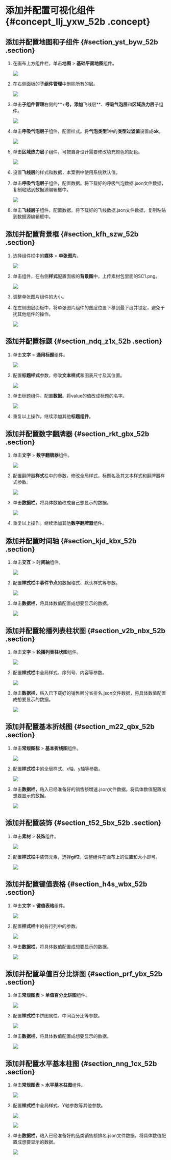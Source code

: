 # 添加并配置可视化组件 {#concept_llj_yxw_52b .concept}

## 添加并配置地图和子组件 {#section_yst_byw_52b .section}

1.  在画布上方组件栏，单击**地图** \> **基础平面地图**组件。

    ![](http://static-aliyun-doc.oss-cn-hangzhou.aliyuncs.com/assets/img/17635/15583313939317_zh-CN.png)

2.  在右侧面板的**子组件管理**中删除所有的层。

    ![](http://static-aliyun-doc.oss-cn-hangzhou.aliyuncs.com/assets/img/17635/15583313939318_zh-CN.png)

3.  单击**子组件管理**右侧的**+**号，添加**飞线层**、**呼吸气泡层**和**区域热力层**子组件。

    ![](http://static-aliyun-doc.oss-cn-hangzhou.aliyuncs.com/assets/img/17635/15583313939319_zh-CN.png)

4.  单击**呼吸气泡层**子组件，配置样式。将**气泡类型1**中的**类型过滤值**设置成**ok**。

    ![](http://static-aliyun-doc.oss-cn-hangzhou.aliyuncs.com/assets/img/17635/15583313939320_zh-CN.png)

5.  单击**区域热力层**子组件，可按自身设计需要修改填充颜色的配色。

    ![](http://static-aliyun-doc.oss-cn-hangzhou.aliyuncs.com/assets/img/17635/15583313939321_zh-CN.png)

6.  设置**飞线层**的样式和数据，本案例中使用系统默认值。
7.  单击**呼吸气泡层**子组件，配置数据。将下载好的呼吸气泡数据.json文件数据，复制粘贴到数据源编辑框中。

    ![](http://static-aliyun-doc.oss-cn-hangzhou.aliyuncs.com/assets/img/17635/15583313939322_zh-CN.png)

8.  单击**飞线层**子组件，配置数据。将下载好的飞线数据.json文件数据，复制粘贴到数据源编辑框中。

## 添加并配置背景框 {#section_kfh_szw_52b .section}

1.  选择组件栏中的**媒体** \> **单张图片**。

    ![](http://static-aliyun-doc.oss-cn-hangzhou.aliyuncs.com/assets/img/17635/15583313939323_zh-CN.png)

2.  单击组件，在右侧**样式**配置面板的**背景图**中，上传素材包里面的SC1.png。

    ![](http://static-aliyun-doc.oss-cn-hangzhou.aliyuncs.com/assets/img/17635/15583313949325_zh-CN.png)

3.  调整单张图片组件的大小。
4.  在左侧图层面板中，将单张图片组件的图层位置下移到最下层并锁定，避免干扰其他组件的操作。

    ![](http://static-aliyun-doc.oss-cn-hangzhou.aliyuncs.com/assets/img/17635/15583313949375_zh-CN.png)


## 添加并配置标题 {#section_ndq_z1x_52b .section}

1.  单击**文字** \> **通用标题**组件。

    ![](http://static-aliyun-doc.oss-cn-hangzhou.aliyuncs.com/assets/img/17635/15583313949324_zh-CN.png)

2.  配置**标题样式**参数，修改**文本样式**和图表尺寸及其位置。

    ![](http://static-aliyun-doc.oss-cn-hangzhou.aliyuncs.com/assets/img/17635/15583313949328_zh-CN.png)

3.  单击标题组件，配置**数据**。将value的值改成标题的名字。

    ![](http://static-aliyun-doc.oss-cn-hangzhou.aliyuncs.com/assets/img/17635/15583313949330_zh-CN.png)

4.  重复以上操作，继续添加其他**标题组件**。

## 添加并配置数字翻牌器 {#section_rkt_gbx_52b .section}

1.  单击**文字** \> **数字翻牌器**组件。

    ![](http://static-aliyun-doc.oss-cn-hangzhou.aliyuncs.com/assets/img/17635/15583313949376_zh-CN.png)

2.  配置翻牌器**样式**栏中的参数，修改全局样式，标题名及其文本样式和翻牌器样式参数。

    ![](http://static-aliyun-doc.oss-cn-hangzhou.aliyuncs.com/assets/img/17635/15583313949339_zh-CN.png)

3.  单击**数据栏**，将具体数值改成自己想显示的数据。

    ![](http://static-aliyun-doc.oss-cn-hangzhou.aliyuncs.com/assets/img/17635/15583313949340_zh-CN.png)

4.  重复以上操作，继续添加其他**数字翻牌器**组件。

## 添加并配置时间轴 {#section_kjd_kbx_52b .section}

1.  单击**交互** \> **时间轴**组件。

    ![](http://static-aliyun-doc.oss-cn-hangzhou.aliyuncs.com/assets/img/17635/15583313949341_zh-CN.png)

2.  配置**样式栏**中**事件节点**的数据格式、默认样式等参数。

    ![](http://static-aliyun-doc.oss-cn-hangzhou.aliyuncs.com/assets/img/17635/15583313949342_zh-CN.png)

3.  单击**数据栏**，将具体数值配置成想要显示的数据。

    ![](http://static-aliyun-doc.oss-cn-hangzhou.aliyuncs.com/assets/img/17635/15583313949343_zh-CN.png)


## 添加并配置轮播列表柱状图 {#section_v2b_nbx_52b .section}

1.  单击**文字** \> **轮播列表柱状图**组件。

    ![](http://static-aliyun-doc.oss-cn-hangzhou.aliyuncs.com/assets/img/17635/15583313949346_zh-CN.png)

2.  配置**样式栏**中全局样式、序列号、内容等参数。

    ![](http://static-aliyun-doc.oss-cn-hangzhou.aliyuncs.com/assets/img/17635/15583313949347_zh-CN.png)

3.  单击**数据栏**，粘入已下载好的销售额分省排名.json文件数据，将具体数值配置成想要显示的数据。

    ![](http://static-aliyun-doc.oss-cn-hangzhou.aliyuncs.com/assets/img/17635/15583313949349_zh-CN.png)


## 添加并配置基本折线图 {#section_m22_qbx_52b .section}

1.  单击**常规图标** \> **基本折线图**组件。

    ![](http://static-aliyun-doc.oss-cn-hangzhou.aliyuncs.com/assets/img/17635/15583313949351_zh-CN.png)

2.  配置**样式栏**中的全局样式、x轴、y轴等参数。

    ![](http://static-aliyun-doc.oss-cn-hangzhou.aliyuncs.com/assets/img/17635/15583313949352_zh-CN.png)

3.  单击**数据栏**，粘入已经准备好的销售额增速.json文件数据，将具体数值配置成想要显示的数据。

    ![](http://static-aliyun-doc.oss-cn-hangzhou.aliyuncs.com/assets/img/17635/15583313959353_zh-CN.png)


## 添加并配置装饰 {#section_t52_5bx_52b .section}

1.  单击**素材** \> **装饰**组件。

    ![](http://static-aliyun-doc.oss-cn-hangzhou.aliyuncs.com/assets/img/17635/15583313959354_zh-CN.png)

2.  配置**样式栏**中装饰元素，选择**gif2**，调整组件在画布上的位置和大小即可。

    ![](http://static-aliyun-doc.oss-cn-hangzhou.aliyuncs.com/assets/img/17635/15583313959355_zh-CN.png)


## 添加并配置键值表格 {#section_h4s_wbx_52b .section}

1.  单击**文字** \> **键值表格**组件。

    ![](http://static-aliyun-doc.oss-cn-hangzhou.aliyuncs.com/assets/img/17635/15583313959356_zh-CN.png)

2.  配置**样式栏**中的各行列中的参数。

    ![](http://static-aliyun-doc.oss-cn-hangzhou.aliyuncs.com/assets/img/17635/15583313959357_zh-CN.png)

3.  单击**数据栏**，将具体数值配置成想要显示的数据。

    ![](http://static-aliyun-doc.oss-cn-hangzhou.aliyuncs.com/assets/img/17635/15583313959358_zh-CN.png)


## 添加并配置单值百分比饼图 {#section_prf_ybx_52b .section}

1.  单击**常规图表** \> **单值百分比饼图**组件。

    ![](http://static-aliyun-doc.oss-cn-hangzhou.aliyuncs.com/assets/img/17635/15583313959359_zh-CN.png)

2.  配置**样式栏**中饼图属性、中间百分比等参数。

    ![](http://static-aliyun-doc.oss-cn-hangzhou.aliyuncs.com/assets/img/17635/15583313959360_zh-CN.png)

3.  单击**数据栏**，将具体数值配置成想要显示的数据。

    ![](http://static-aliyun-doc.oss-cn-hangzhou.aliyuncs.com/assets/img/17635/15583313959362_zh-CN.png)


## 添加并配置水平基本柱图 {#section_nng_1cx_52b .section}

1.  单击**常规图表** \> **水平基本柱图**组件。

    ![](http://static-aliyun-doc.oss-cn-hangzhou.aliyuncs.com/assets/img/17635/15583313959363_zh-CN.png)

2.  配置**样式栏**中全局样式、Y轴参数等其他参数。

    ![](http://static-aliyun-doc.oss-cn-hangzhou.aliyuncs.com/assets/img/17635/15583313959364_zh-CN.png)

    ![](http://static-aliyun-doc.oss-cn-hangzhou.aliyuncs.com/assets/img/17635/15583313959365_zh-CN.png)

3.  单击**数据栏**，粘入已经准备好的品类销售额排名.json文件数据，将具体数值配置成想要显示的数据。

    ![](http://static-aliyun-doc.oss-cn-hangzhou.aliyuncs.com/assets/img/17635/15583313959366_zh-CN.png)


